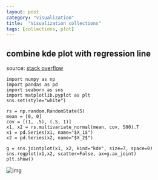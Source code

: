 ```yaml
---
layout: post
category: "visualization"
title:  "Visualization collections"
tags: [collections, plot]
---
```



## combine kde plot with regression line

source: [stack overflow](https://stackoverflow.com/questions/48947656/combine-two-seaborn-plots)

```
import numpy as np
import pandas as pd
import seaborn as sns
import matplotlib.pyplot as plt
sns.set(style="white")

rs = np.random.RandomState(5)
mean = [0, 0]
cov = [(1, .5), (.5, 1)]
x1, x2 = rs.multivariate_normal(mean, cov, 500).T
x1 = pd.Series(x1, name="$X_1$")
x2 = pd.Series(x2, name="$X_2$")

g = sns.jointplot(x1, x2, kind="kde", size=7, space=0)
sns.regplot(x1,x2, scatter=False, ax=g.ax_joint)
plt.show()
```

![img](https://i.stack.imgur.com/zzzZx.png)